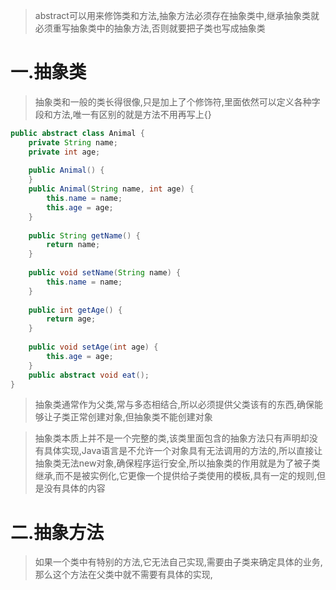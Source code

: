 
>abstract可以用来修饰类和方法,抽象方法必须存在抽象类中,继承抽象类就必须重写抽象类中的抽象方法,否则就要把子类也写成抽象类

# 一.抽象类

>抽象类和一般的类长得很像,只是加上了个修饰符,里面依然可以定义各种字段和方法,唯一有区别的就是方法不用再写上{}

```Java
public abstract class Animal {  
    private String name;  
    private int age;  
  
    public Animal() {  
    }  
    public Animal(String name, int age) {  
        this.name = name;  
        this.age = age;  
    }  
  
    public String getName() {  
        return name;  
    }  
  
    public void setName(String name) {  
        this.name = name;  
    }  
  
    public int getAge() {  
        return age;  
    }  
  
    public void setAge(int age) {  
        this.age = age;  
    }  
    public abstract void eat();  
}
```

>抽象类通常作为父类,常与多态相结合,所以必须提供父类该有的东西,确保能够让子类正常创建对象,但抽象类不能创建对象

>抽象类本质上并不是一个完整的类,该类里面包含的抽象方法只有声明却没有具体实现,Java语言是不允许一个对象具有无法调用的方法的,所以直接让抽象类无法new对象,确保程序运行安全,所以抽象类的作用就是为了被子类继承,而不是被实例化,它更像一个提供给子类使用的模板,具有一定的规则,但是没有具体的内容

# 二.抽象方法

>如果一个类中有特别的方法,它无法自己实现,需要由子类来确定具体的业务,那么这个方法在父类中就不需要有具体的实现,

